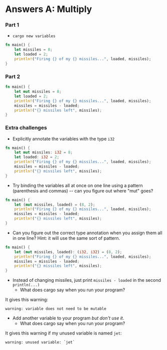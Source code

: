 # Answers A: Multiply

### Part 1
- `cargo new variables`

```rust
fn main() {
    let missiles = 8;
    let loaded = 2;
    println!("Firing {} of my {} missiles...", loaded, missiles);
}

```

### Part 2

```rust
fn main() {
    let mut missiles = 8;
    let loaded = 2;
    println!("Firing {} of my {} missiles...", loaded, missiles);
    missiles = missiles - loaded;
    println!("{} missiles left", missiles);
}
```

### Extra challenges

- Explicitly annotate the variables with the type `i32`

```rust
fn main() {
    let mut missiles: i32 = 8;
    let loaded: i32 = 2;
    println!("Firing {} of my {} missiles...", loaded, missiles);
    missiles = missiles - loaded;
    println!("{} missiles left", missiles);
}
```

- Try binding the variables all at once on one line using a pattern (parenthesis and commas) -- can you figure out where "mut" goes?

```rust
fn main() {
    let (mut missiles, loaded) = (8, 2);
    println!("Firing {} of my {} missiles...", loaded, missiles);
    missiles = missiles - loaded;
    println!("{} missiles left", missiles);
}
```

- Can you figure out the correct type annotation when you assign them all in one line? Hint: it will use the same sort of pattern.

```rust
fn main() {
    let (mut missiles, loaded): (i32, i32) = (8, 2);
    println!("Firing {} of my {} missiles...", loaded, missiles);
    missiles = missiles - loaded;
    println!("{} missiles left", missiles);
}

```

- Instead of changing missiles, just print `missiles - loaded` in the second `println(...)`
  - What does cargo say when you run your program?  

It gives this warning:

```
warning: variable does not need to be mutable
```

- Add another variable to your program *but don't use it*.
  - What does cargo say when you run your program?  

It gives this warning if my unused variable is named `jet`:

```
warning: unused variable: `jet`
```
